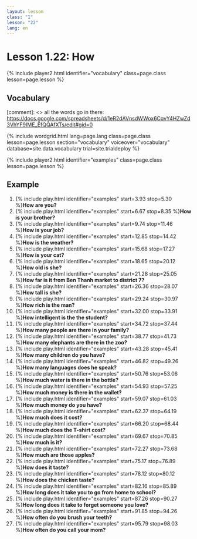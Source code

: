```yaml
---
layout: lesson
class: "1"
lesson: "22"
lang: en
---
```



# Lesson 1.22: How

{% include player2.html identifier="vocabulary" class=page.class lesson=page.lesson %}
## Vocabulary 

[comment]: <>  all the words go in there: https://docs.google.com/spreadsheets/d/1eR2dAVnsdWWox6CqvY4HZwZd3VhYF9IME_EfQQAfXTs/edit#gid=0

{% include wordgrid.html lang=page.lang
		class=page.class 
		lesson=page.lesson 
		section="vocabulary"
		voiceover="vocabulary"
		database=site.data.vocabulary 
		trial=site.trialdeploy %}
		



{% include player2.html identifier="examples" class=page.class lesson=page.lesson %}

## Example
1. {% include play.html identifier="examples" start=3.93 stop=5.30 %}__How are you?__
2. {% include play.html identifier="examples" start=6.67 stop=8.35 %}__How is your brother?__
3. {% include play.html identifier="examples" start=9.74 stop=11.46 %}__How is your job?__
4. {% include play.html identifier="examples" start=12.85 stop=14.42 %}__How is the weather?__
5. {% include play.html identifier="examples" start=15.68 stop=17.27 %}__How is your cat?__
6. {% include play.html identifier="examples" start=18.65 stop=20.12 %}__How old is she?__
7. {% include play.html identifier="examples" start=21.28 stop=25.05 %}__How far is it from Ben Thanh market to district 7?__  
8. {% include play.html identifier="examples" start=26.36 stop=28.07 %}__How tall is she?__  
9. {% include play.html identifier="examples" start=29.24 stop=30.97 %}__How rich is the man?__  
10. {% include play.html identifier="examples" start=32.00 stop=33.91 %}__How intelligent is the the student?__  
11. {% include play.html identifier="examples" start=34.72 stop=37.44 %}__How many people are there in your family?__  
12. {% include play.html identifier="examples" start=38.77 stop=41.73 %}__How many elephants are there in the zoo?__  
13. {% include play.html identifier="examples" start=43.28 stop=45.41 %}__How many children do you have?__  
14. {% include play.html identifier="examples" start=46.82 stop=49.26 %}__How many languages does he speak?__  
15. {% include play.html identifier="examples" start=50.76 stop=53.06 %}__How much water is there in the bottle?__  
16. {% include play.html identifier="examples" start=54.93 stop=57.25 %}__How much money is there in the wallet?__  
17. {% include play.html identifier="examples" start=59.07 stop=61.03 %}__How much money do you have?__  
18. {% include play.html identifier="examples" start=62.37 stop=64.19 %}__How much does it cost?__  
19. {% include play.html identifier="examples" start=66.20 stop=68.44 %}__How much does the T-shirt cost?__  
20. {% include play.html identifier="examples" start=69.67 stop=70.85 %}__How much is it?__    
21. {% include play.html identifier="examples" start=72.27 stop=73.68 %}__How much are those apples?__  
22. {% include play.html identifier="examples" start=75.17 stop=76.89 %}__How does it taste?__  
23. {% include play.html identifier="examples" start=78.12 stop=80.12 %}__How does the chicken taste?__  
24. {% include play.html identifier="examples" start=82.16 stop=85.89 %}__How long does it take you to go from home to school?__    
25. {% include play.html identifier="examples" start=87.26 stop=90.27 %}__How long does it take to forget someone you love?__  
26. {% include play.html identifier="examples" start=91.85 stop=94.26 %}__How often do you brush your teeth?__    
27. {% include play.html identifier="examples" start=95.79 stop=98.03 %}__How often do you call your mom?__  